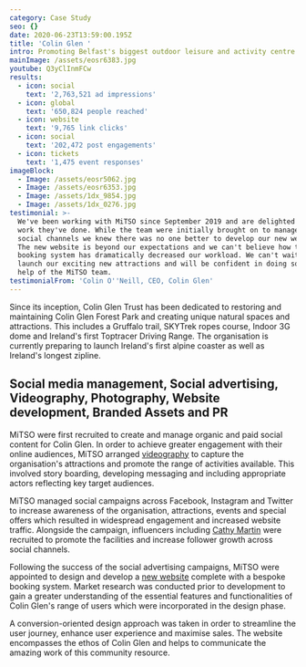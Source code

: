 ```yaml
---
category: Case Study
seo: {}
date: 2020-06-23T13:59:00.195Z
title: 'Colin Glen '
intro: Promoting Belfast's biggest outdoor leisure and activity centre
mainImage: /assets/eosr6383.jpg
youtube: Q3yClInmFCw
results:
  - icon: social
    text: '2,763,521 ad impressions'
  - icon: global
    text: '650,824 people reached'
  - icon: website
    text: '9,765 link clicks'
  - icon: social
    text: '202,472 post engagements'
  - icon: tickets
    text: '1,475 event responses'
imageBlock:
  - Image: /assets/eosr5062.jpg
  - Image: /assets/eosr6353.jpg
  - Image: /assets/1dx_9854.jpg
  - Image: /assets/1dx_0276.jpg
testimonial: >-
  We've been working with MiTSO since September 2019 and are delighted with the
  work they've done. While the team were initially brought on to manage our
  social channels we knew there was no one better to develop our new website.
  The new website is beyond our expectations and we can't believe how the new
  booking system has dramatically decreased our workload. We can't wait to
  launch our exciting new attractions and will be confident in doing so with the
  help of the MiTSO team. 
testimonialFrom: 'Colin O''Neill, CEO, Colin Glen'
---
```

Since its inception, Colin Glen Trust has been dedicated to restoring and maintaining Colin Glen Forest Park and creating unique natural spaces and attractions. This includes a Gruffalo trail, SKYTrek ropes course, Indoor 3G dome and Ireland's first Toptracer Driving Range. The organisation is currently preparing to launch Ireland's first alpine coaster as well as Ireland's longest zipline.

## **Social media management, Social advertising, Videography, Photography, Website development, Branded Assets and PR**

MiTSO were first recruited to create and manage organic and paid social content for Colin Glen. In order to achieve greater engagement with their online audiences, MiTSO arranged [videography](https://www.youtube.com/watch?v=fopQIZQ_AZc) to capture the organisation's attractions and promote the range of activities available. This involved story boarding, developing messaging and including appropriate actors reflecting key target audiences.

MiTSO managed social campaigns across Facebook, Instagram and Twitter to increase awareness of the organisation, attractions, events and special offers which resulted in widespread engagement and increased website traffic. Alongside the campaign, influencers including [Cathy Martin](https://www.instagram.com/cathymartin10/) were recruited to promote the facilities and increase follower growth across social channels. 

Following the success of the social advertising campaigns, MiTSO were appointed to design and develop a [new website](colinglen.org) complete with a bespoke booking system. Market research was conducted prior to development to gain a greater understanding of the essential features and functionalities of Colin Glen's range of users which were incorporated in the design phase.

A conversion-oriented design approach was taken in order to streamline the user journey, enhance user experience and maximise sales. The website encompasses the ethos of Colin Glen and helps to communicate the amazing work of this community resource.
